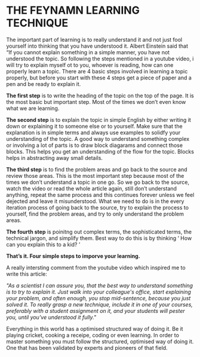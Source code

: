 # THE FEYNAMN LEARNING TECHNIQUE

The important part of learning is to really understand it and not just fool yourself into thinking that you have understood it. Albert Einstein said that “If you cannot explain something in a simple manner, you have not understood the topic. So following the steps mentioned in a youtube video, i will try to explain myself ot to you, whoever is reading, how can one properly learn a topic. There are 4 basic steps involved in learning a topic properly, but before you start with these 4 steps get a piece of paper and a pen and be ready to explain it.
	
**The first step** is to write the heading of the topic on the top of the page. It is the most basic but important step. Most of the times we don’t even know what we are learning. 

**The second step** is to explain the topic in simple English by either writing it down or explaining it to someone else or to yourself. Make sure that the explanation is in simple terms and always use examples to solidfy your understanding of the topic. A good way to understand something complex or involving a lot of parts is to draw block diagarams and connect those blocks. This helps you get an understanding of the flow for the topic. Blocks helps in abstracting away small details. 

**The third step** is to find the problem areas and go back to the source and review those areas. This is the most important step because most of the times we don’t understand a topic in one go. So we go back to the source, watch the video or read the whole article again, still don’t understand anything, repeat the same process and this continues forever unless we feel dejected and leave it misunderstood. What we need to do is in the every iteration process of going back to the source, try to explain the process to yourself, find the problem areas, and try to only understand the problem areas. 

**The fourth step** is poinitng out complex terms, the sophisticated terms, the technical jargon, and simplify them. Best way to do this is by thinking ‘ How can you explain this to a kid? ’

**That’s it. Four simple steps to imporve your learning.** 

A really intersting comment from the youtube video which inspired me to write this article: 

*"As a scientist I can assure you, that the best way to understand something is to try to explain it. Just walk into your colleague's office, start explaining your problem, and often enough, you stop mid-sentence, because you just solved it. To really grasp a new technique, include it in one of your courses, preferably with a student assignment on it, and your students will pester you, until you've understood it fully."*

Everything in this world has a optimised structured way of doing it. Be it playing cricket, cooking a receipe, coding or even learning. In order to master something you must follow the structured, optimised way of doing it. One that has been validated by experts and pioneers of that field. 
